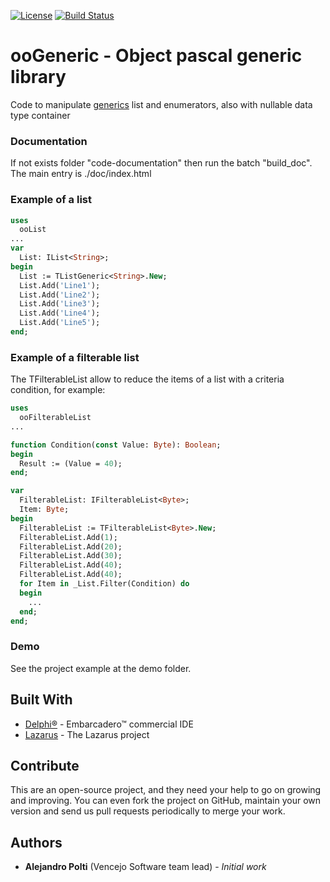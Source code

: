 [![License](https://img.shields.io/badge/License-BSD%203--Clause-blue.svg)](https://opensource.org/licenses/BSD-3-Clause)
[![Build Status](https://travis-ci.org/VencejoSoftware/ooGeneric.svg?branch=master)](https://travis-ci.org/VencejoSoftware/ooGeneric)

# ooGeneric - Object pascal generic library
Code to manipulate [generics](https://en.wikipedia.org/wiki/Generic_programming) list and enumerators, also with nullable data type container

### Documentation
If not exists folder "code-documentation" then run the batch "build_doc". The main entry is ./doc/index.html

### Example of a list
```pascal
uses
  ooList
...
var
  List: IList<String>;
begin
  List := TListGeneric<String>.New;
  List.Add('Line1');
  List.Add('Line2');
  List.Add('Line3');
  List.Add('Line4');
  List.Add('Line5');
end;
```

### Example of a filterable list
The TFilterableList allow to reduce the items of a list with a criteria condition, for example:

```pascal
uses
  ooFilterableList
...

function Condition(const Value: Byte): Boolean;
begin
  Result := (Value = 40);
end;

var
  FilterableList: IFilterableList<Byte>;
  Item: Byte;
begin
  FilterableList := TFilterableList<Byte>.New;
  FilterableList.Add(1);
  FilterableList.Add(20);
  FilterableList.Add(30);
  FilterableList.Add(40);
  FilterableList.Add(40);
  for Item in _List.Filter(Condition) do
  begin
    ...
  end;
end;
```

### Demo
See the project example at the demo folder.

## Built With
* [Delphi&reg;](https://www.embarcadero.com/products/rad-studio) - Embarcadero&trade; commercial IDE
* [Lazarus](https://www.lazarus-ide.org/) - The Lazarus project

## Contribute
This are an open-source project, and they need your help to go on growing and improving.
You can even fork the project on GitHub, maintain your own version and send us pull requests periodically to merge your work.

## Authors
* **Alejandro Polti** (Vencejo Software team lead) - *Initial work*
